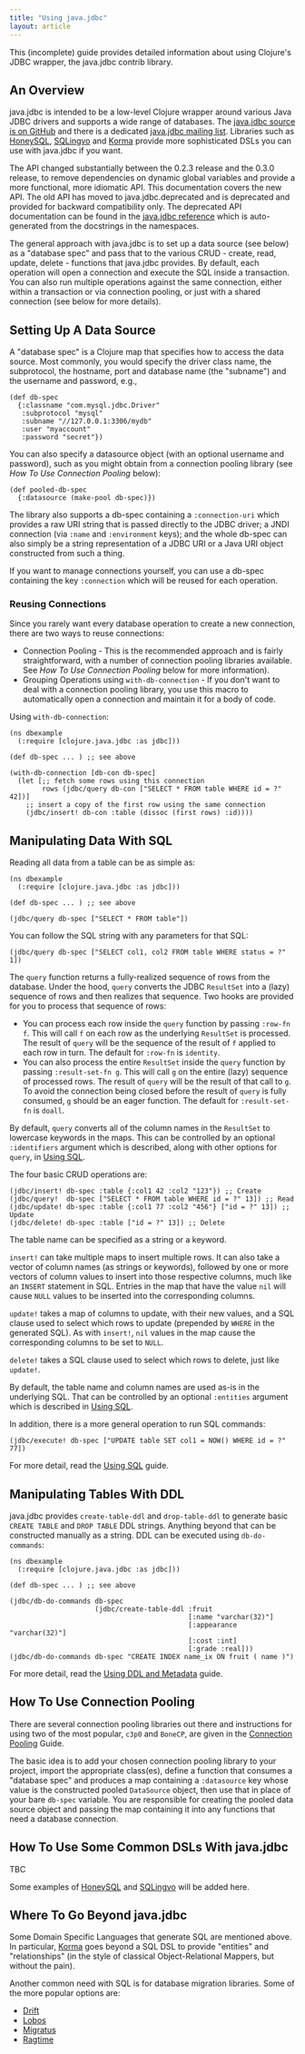 ```yaml
---
title: "Using java.jdbc"
layout: article
---
```


This (incomplete) guide provides detailed information about using Clojure's JDBC wrapper, the java.jdbc contrib library.


## An Overview

java.jdbc is intended to be a low-level Clojure wrapper around various Java JDBC drivers and supports a wide range of databases. The [java.jdbc source is on GitHub](https://github.com/clojure/java.jdbc/) and there is a dedicated [java.jdbc mailing list](https://groups.google.com/forum/#!forum/clojure-java-jdbc). Libraries such as [HoneySQL](https://github.com/jkk/honeysql), [SQLingvo](https://github.com/r0man/sqlingvo) and [Korma](http://sqlkorma.com) provide more sophisticated DSLs you can use with java.jdbc if you want.

The API changed substantially between the 0.2.3 release and the 0.3.0 release, to remove dependencies on dynamic global variables and provide a more functional, more idiomatic API. This documentation covers the new API. The old API has moved to java.jdbc.deprecated and is deprecated and provided for backward compatibility only. The deprecated API documentation can be found in the [java.jdbc reference](http://clojure.github.io/java.jdbc/) which is auto-generated from the docstrings in the namespaces.

The general approach with java.jdbc is to set up a data source (see below) as a "database spec" and pass that to the various CRUD - create, read, update, delete - functions that java.jdbc provides. By default, each operation will open a connection and execute the SQL inside a transaction. You can also run multiple operations against the same connection, either within a transaction or via connection pooling, or just with a shared connection (see below for more details).

## Setting Up A Data Source

A "database spec" is a Clojure map that specifies how to access the data source. Most commonly, you would specify the driver class name, the subprotocol, the hostname, port and database name (the "subname") and the username and password, e.g.,

    (def db-spec 
      {:classname "com.mysql.jdbc.Driver"
       :subprotocol "mysql"
       :subname "//127.0.0.1:3306/mydb"
       :user "myaccount"
       :password "secret"})

You can also specify a datasource object (with an optional username and password), such as you might obtain from a connection pooling library (see *How To Use Connection Pooling* below):

    (def pooled-db-spec
      {:datasource (make-pool db-spec)})

The library also supports a db-spec containing a `:connection-uri` which provides a raw URI string that is passed directly to the JDBC driver; a JNDI connection (via `:name` and `:environment` keys); and the whole db-spec can also simply be a string representation of a JDBC URI or a Java URI object constructed from such a thing.

If you want to manage connections yourself, you can use a db-spec containing the key `:connection` which will be reused for each operation.

### Reusing Connections

Since you rarely want every database operation to create a new connection, there are two ways to reuse connections:

* Connection Pooling - This is the recommended approach and is fairly straightforward, with a number of connection pooling libraries available. See *How To Use Connection Pooling* below for more information).
* Grouping Operations using `with-db-connection` - If you don't want to deal with a connection pooling library, you use this macro to automatically open a connection and maintain it for a body of code.

Using `with-db-connection`:

    (ns dbexample
      (:require [clojure.java.jdbc :as jdbc]))
    
    (def db-spec ... ) ;; see above
    
    (with-db-connection [db-con db-spec]
      (let [;; fetch some rows using this connection
            rows (jdbc/query db-con ["SELECT * FROM table WHERE id = ?" 42])]
        ;; insert a copy of the first row using the same connection
        (jdbc/insert! db-con :table (dissoc (first rows) :id))))

## Manipulating Data With SQL

Reading all data from a table can be as simple as:

    (ns dbexample
      (:require [clojure.java.jdbc :as jdbc]))
    
    (def db-spec ... ) ;; see above
    
    (jdbc/query db-spec ["SELECT * FROM table"])

You can follow the SQL string with any parameters for that SQL:

    (jdbc/query db-spec ["SELECT col1, col2 FROM table WHERE status = ?" 1])

The `query` function returns a fully-realized sequence of rows from the database. Under the hood, `query` converts the JDBC `ResultSet` into a (lazy) sequence of rows and then realizes that sequence. Two hooks are provided for you to process that sequence of rows:

* You can process each row inside the `query` function by passing `:row-fn f`. This will call `f` on each row as the underlying `ResultSet` is processed. The result of `query` will be the sequence of the result of `f` applied to each row in turn. The default for `:row-fn` is `identity`.
* You can also process the entire `ResultSet` inside the `query` function by passing `:result-set-fn g`. This will call `g` on the entire (lazy) sequence of processed rows. The result of `query` will be the result of that call to `g`. To avoid the connection being closed before the result of `query` is fully consumed, `g` should be an eager function. The default for `:result-set-fn` is `doall`.

By default, `query` converts all of the column names in the `ResultSet` to lowercase keywords in the maps. This can be controlled by an optional `:identifiers` argument which is described, along with other options for `query`, in [Using SQL](using_sql.html).

The four basic CRUD operations are:

    (jdbc/insert! db-spec :table {:col1 42 :col2 "123"}) ;; Create
    (jdbc/query!  db-spec ["SELECT * FROM table WHERE id = ?" 13]) ;; Read
    (jdbc/update! db-spec :table {:col1 77 :col2 "456"} ["id = ?" 13]) ;; Update
    (jdbc/delete! db-spec :table ["id = ?" 13]) ;; Delete

The table name can be specified as a string or a keyword.

`insert!` can take multiple maps to insert multiple rows. It can also take a vector of column names (as strings or keywords), followed by one or more vectors of column values to insert into those respective columns, much like an `INSERT` statement in SQL. Entries in the map that have the value `nil` will cause `NULL` values to be inserted into the corresponding columns.

`update!` takes a map of columns to update, with their new values, and a SQL clause used to select which rows to update (prepended by `WHERE` in the generated SQL). As with `insert!`, `nil` values in the map cause the corresponding columns to be set to `NULL`.

`delete!` takes a SQL clause used to select which rows to delete, just like `update!`.

By default, the table name and column names are used as-is in the underlying SQL. That can be controlled by an optional `:entities` argument which is described in [Using SQL](using_sql.html).

In addition, there is a more general operation to run SQL commands:

    (jdbc/execute! db-spec ["UPDATE table SET col1 = NOW() WHERE id = ?" 77])

For more detail, read the [Using SQL](using_sql.html) guide.

## Manipulating Tables With DDL

java.jdbc provides `create-table-ddl` and `drop-table-ddl` to generate basic `CREATE TABLE` and `DROP TABLE` DDL strings. Anything beyond that can be constructed manually as a string. DDL can be executed using `db-do-commands`:

    (ns dbexample
      (:require [clojure.java.jdbc :as jdbc]))
    
    (def db-spec ... ) ;; see above
    
    (jdbc/db-do-commands db-spec
                         (jdbc/create-table-ddl :fruit
                                                [:name "varchar(32)"]
                                                [:appearance "varchar(32)"]
                                                [:cost :int]
                                                [:grade :real]))
    (jdbc/db-do-commands db-spec "CREATE INDEX name_ix ON fruit ( name )")

For more detail, read the [Using DDL and Metadata](using_ddl.html) guide.

## How To Use Connection Pooling

There are several connection pooling libraries out there and instructions for using two of the most popular, `c3p0` and `BoneCP`, are given in the [Connection Pooling](connection_pooling.html) Guide.

The basic idea is to add your chosen connection pooling library to your project, import the appropriate class(es), define a function that consumes a "database spec" and produces a map containing a `:datasource` key whose value is the constructed pooled `DataSource` object, then use that in place of your bare `db-spec` variable. You are responsible for creating the pooled data source object and passing the map containing it into any functions that need a database connection.

## How To Use Some Common DSLs With java.jdbc

TBC

Some examples of [HoneySQL](https://github.com/jkk/honeysql) and [SQLingvo](https://github.com/r0man/sqlingvo) will be added here.

## Where To Go Beyond java.jdbc

Some Domain Specific Languages that generate SQL are mentioned above. In particular, [Korma](http://sqlkorma.com) goes beyond a SQL DSL to provide "entities" and "relationships" (in the style of classical Object-Relational Mappers, but without the pain).

Another common need with SQL is for database migration libraries. Some of the more popular options are:

* [Drift](https://github.com/macourtney/drift)
* [Lobos](http://budu.github.io/lobos/)
* [Migratus](https://github.com/pjstadig/migratus)
* [Ragtime](https://github.com/weavejester/ragtime)
